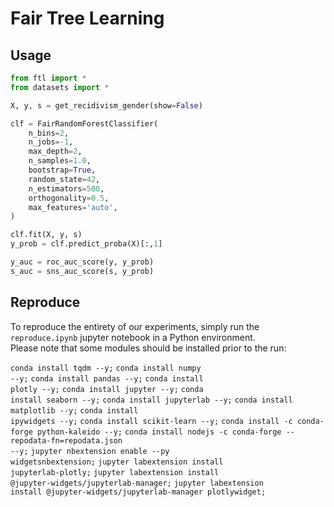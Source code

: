 # Fair Tree Learning

## Usage
```python
from ftl import *
from datasets import *

X, y, s = get_recidivism_gender(show=False)

clf = FairRandomForestClassifier(
    n_bins=2,
    n_jobs=-1,
    max_depth=2,
    n_samples=1.0,
    bootstrap=True,
    random_state=42,
    n_estimators=500,
    orthogonality=0.5,
    max_features='auto',
)

clf.fit(X, y, s)
y_prob = clf.predict_proba(X)[:,1]

y_auc = roc_auc_score(y, y_prob)
s_auc = sns_auc_score(s, y_prob)
```

## Reproduce
To reproduce the entirety of our experiments, simply run the <code>reproduce.ipynb</code> jupyter notebook in a Python environment.</br>
Please note that some modules should be installed prior to the run:

<code>conda install tqdm --y;</code>
<code>conda install numpy --y;</code>
<code>conda install pandas --y;</code>
<code>conda install plotly --y;</code>
<code>conda install jupyter --y;</code>
<code>conda install seaborn --y;</code>
<code>conda install jupyterlab --y;</code>
<code>conda install matplotlib --y;</code>
<code>conda install ipywidgets --y;</code>
<code>conda install scikit-learn --y;</code>
<code>conda install -c conda-forge python-kaleido --y;</code>
<code>conda install nodejs -c conda-forge --repodata-fn=repodata.json --y;</code>
<code>jupyter nbextension enable --py widgetsnbextension;</code>
<code>jupyter labextension install jupyterlab-plotly;</code>
<code>jupyter labextension install @jupyter-widgets/jupyterlab-manager;</code>
<code>jupyter labextension install @jupyter-widgets/jupyterlab-manager plotlywidget;</code>
